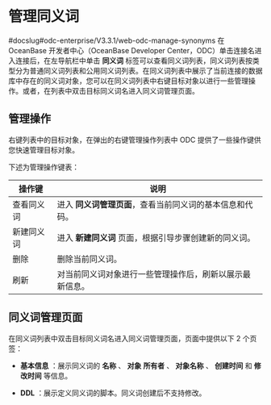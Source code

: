 管理同义词 
==========================
#docslug#odc-enterprise/V3.3.1/web-odc-manage-synonyms
在 OceanBase 开发者中心（OceanBase Developer Center，ODC）单击连接名进入连接后，在左导航栏中单击 **同义词** 标签可以查看同义词列表，同义词列表按类型分为普通同义词列表和公用同义词列表。在同义词列表中展示了当前连接的数据库中存在的同义词对象，您可以在同义词列表中右键目标对象以进行一些管理操作。或者，在列表中双击目标同义词名进入同义词管理页面。

管理操作 
-------------------------

右键列表中的目标对象，在弹出的右键管理操作列表中 ODC 提供了一些操作键供您快速管理目标对象。

下述为管理操作键表：


|  操作键  |                                    说明                                     |
|-------|---------------------------------------------------------------------------|
| 查看同义词 | 进入 **同义词管理页面**，查看当前同义词的基本信息和代码。 |
| 新建同义词 | 进入 **新建同义词** 页面，根据引导步骤创建新的同义词。                                            |
| 删除    | 删除当前同义词。                                                                  |
| 刷新    | 对当前同义词对象进行一些管理操作后，刷新以展示最新信息。                                              |



同义词管理页面 
----------------------------

在同义词列表中双击目标同义词名进入同义词管理页面，页面中提供以下 2 个页签：

* **基本信息** ：展示同义词的 **名称** 、 **对象** **所有者** 、 **对象名称** 、 **创建时间** 和 **修改时间** 等信息。

* **DDL** ：展示定义同义词的脚本。同义词创建后不支持修改。

  



